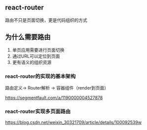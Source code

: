 ## react-router
路由不只是页面切换，更是代码组织的方式

## 为什么需要路由
1. 单页应用需要进行页面切换
1. 通过URL可以定位到页面
1. 更有语义的组织资源

### react-router的实现的基本架构
路由定义-> Router解析 -> 容器组件（render到页面）


https://segmentfault.com/a/1190000004527878

### react-router实现多页面路由
https://blog.csdn.net/weixin_30321709/article/details/100092539w

